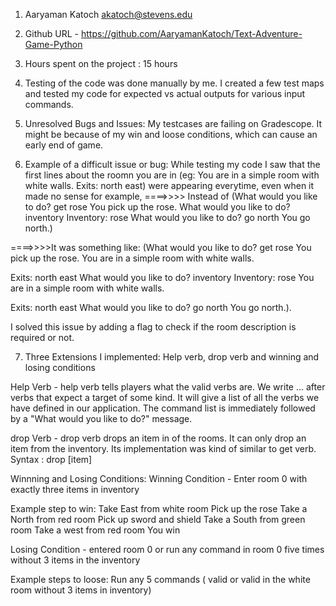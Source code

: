 1) Aaryaman Katoch    akatoch@stevens.edu

2) Github URL - https://github.com/AaryamanKatoch/Text-Adventure-Game-Python

3) Hours spent on the project : 15 hours

4) Testing of the code was done manually by me. I created a few test maps and tested my code for expected vs actual outputs for various input commands.

5) Unresolved Bugs and Issues: My testcases are failing on Gradescope. It might be because of my win and loose conditions, which can cause an early end of game.

6) Example of a difficult issue or bug: While testing my code I saw that the first lines about the roomn you are in (eg: You are in a simple room with white walls.
Exits: north east) were appearing everytime, even when it made no sense for example, 
====>>>>  Instead of 
(What would you like to do? get rose
You pick up the rose.
What would you like to do? inventory
Inventory:
  rose
What would you like to do? go north
You go north.)

====>>>>It was something like: 
(What would you like to do? get rose
You pick up the rose.
You are in a simple room with white walls.

Exits: north east
What would you like to do? inventory
Inventory:
  rose
You are in a simple room with white walls.

Exits: north east
What would you like to do? go north
You go north.).

I solved this issue by adding a flag to check if the room description is required or not.

7) Three Extensions I implemented:
Help verb, drop verb and winning and losing conditions 

Help Verb - help verb tells players what the valid verbs are. We write ... after verbs that expect a target of some kind. It will give a list of all the verbs we have defined in our application. The command list is immediately followed by a "What would you like to do?" message.

drop Verb - drop verb drops an item in of the rooms. It can only drop an item from the inventory. Its implementation was kind of similar to get verb. 
Syntax : drop [item]

Winnning and Losing Conditions:
Winning Condition - Enter room 0 with exactly three items in inventory

Example step to win:
Take East from white room
Pick up the rose
Take a North from red room
Pick up sword and shield
Take a South from green room
Take a west from red room
You win


Losing Condition - entered room 0 or run any command in room 0 five times without 3 items in the inventory

Example steps to loose:
Run any 5 commands ( valid or valid in the white room without 3 items in inventory)





